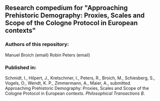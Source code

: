 ## Research compedium for "Approaching Prehistoric Demography: Proxies, Scales and Scope of the Cologne Protocol in European contexts"

### Authors of this repository:

Manuel Broich (email)
Robin Peters (email)

### Published in:

Schmidt, I., Hilpert, J., Kretschmer, I., Peters, R., Broich, M., Schiesberg, S., Vogels, O., Wendt, K. P., Zimmermann, A., Maier, A., submitted. Approaching Prehistoric Demography: Proxies, Scales and Scope of the Cologne Protocol in European contexts. _Philosophical Transactions B_.

